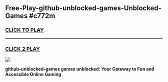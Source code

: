 
## Free-Play-github-unblocked-games-Unblocked-Games #c772m
<h3>
<a href="https://news.freeplayer.one?title=github-unblocked-games&ref=8M">CLICK TO PLAY</a></h3>
<hr>

<h3>
<a href="https://news.freeplayer.one?title=github-unblocked-games&ref=8M">CLICK 2 PLAY</a>
  
</h3>

<a href="https://news.freeplayer.one?title=github-unblocked-games&ref=8M"><img src="https://clearcache.store/games.png"></a>


**github-unblocked-games games unblocked: Your Gateway to Fun and Accessible Online Gaming**

